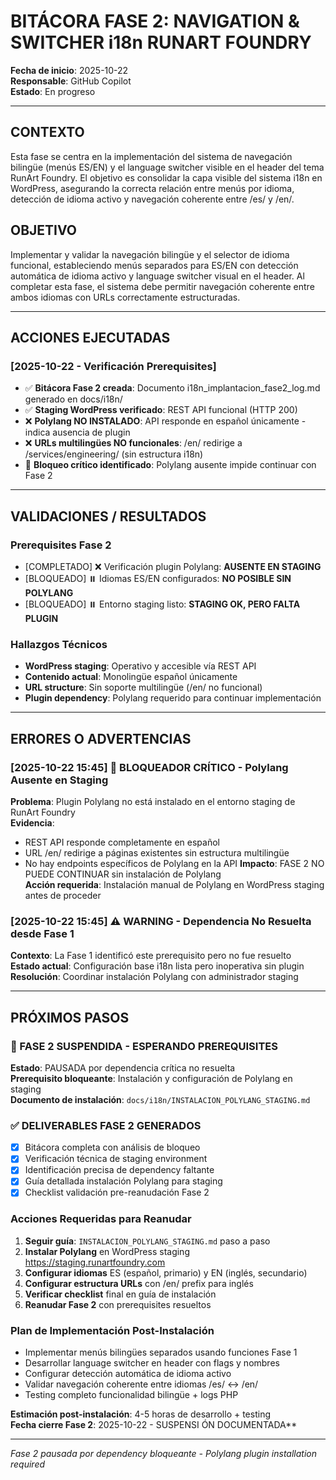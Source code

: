 # BITÁCORA FASE 2: NAVIGATION & SWITCHER i18n RUNART FOUNDRY

**Fecha de inicio**: 2025-10-22  
**Responsable**: GitHub Copilot  
**Estado**: En progreso  

---

## CONTEXTO

Esta fase se centra en la implementación del sistema de navegación bilingüe (menús ES/EN) y el language switcher visible en el header del tema RunArt Foundry. El objetivo es consolidar la capa visible del sistema i18n en WordPress, asegurando la correcta relación entre menús por idioma, detección de idioma activo y navegación coherente entre /es/ y /en/.

## OBJETIVO

Implementar y validar la navegación bilingüe y el selector de idioma funcional, estableciendo menús separados para ES/EN con detección automática de idioma activo y language switcher visual en el header. Al completar esta fase, el sistema debe permitir navegación coherente entre ambos idiomas con URLs correctamente estructuradas.

---

## ACCIONES EJECUTADAS

### [2025-10-22 - Verificación Prerequisites]
- ✅ **Bitácora Fase 2 creada**: Documento i18n_implantacion_fase2_log.md generado en docs/i18n/
- ✅ **Staging WordPress verificado**: REST API funcional (HTTP 200)
- ❌ **Polylang NO INSTALADO**: API responde en español únicamente - indica ausencia de plugin
- ❌ **URLs multilingües NO funcionales**: /en/ redirige a /services/engineering/ (sin estructura i18n)
- 📝 **Bloqueo crítico identificado**: Polylang ausente impide continuar con Fase 2

---

## VALIDACIONES / RESULTADOS

### Prerequisites Fase 2
- [COMPLETADO] ❌ Verificación plugin Polylang: **AUSENTE EN STAGING**
- [BLOQUEADO] ⏸️ Idiomas ES/EN configurados: **NO POSIBLE SIN POLYLANG**
- [BLOQUEADO] ⏸️ Entorno staging listo: **STAGING OK, PERO FALTA PLUGIN**

### Hallazgos Técnicos
- **WordPress staging**: Operativo y accesible vía REST API
- **Contenido actual**: Monolingüe español únicamente
- **URL structure**: Sin soporte multilingüe (/en/ no funcional)
- **Plugin dependency**: Polylang requerido para continuar implementación

---

## ERRORES O ADVERTENCIAS

### [2025-10-22 15:45] 🚨 BLOQUEADOR CRÍTICO - Polylang Ausente en Staging
**Problema**: Plugin Polylang no está instalado en el entorno staging de RunArt Foundry  
**Evidencia**:
- REST API responde completamente en español
- URL /en/ redirige a páginas existentes sin estructura multilingüe
- No hay endpoints específicos de Polylang en la API
**Impacto**: FASE 2 NO PUEDE CONTINUAR sin instalación de Polylang  
**Acción requerida**: Instalación manual de Polylang en WordPress staging antes de proceder

### [2025-10-22 15:45] ⚠️ WARNING - Dependencia No Resuelta desde Fase 1
**Contexto**: La Fase 1 identificó este prerequisito pero no fue resuelto  
**Estado actual**: Configuración base i18n lista pero inoperativa sin plugin  
**Resolución**: Coordinar instalación Polylang con administrador staging

---

## PRÓXIMOS PASOS

### 🚫 FASE 2 SUSPENDIDA - ESPERANDO PREREQUISITES
**Estado**: PAUSADA por dependencia crítica no resuelta  
**Prerequisito bloqueante**: Instalación y configuración de Polylang en staging  
**Documento de instalación**: `docs/i18n/INSTALACION_POLYLANG_STAGING.md`

### ✅ DELIVERABLES FASE 2 GENERADOS
- [x] Bitácora completa con análisis de bloqueo
- [x] Verificación técnica de staging environment  
- [x] Identificación precisa de dependency faltante
- [x] Guía detallada instalación Polylang para staging
- [x] Checklist validación pre-reanudación Fase 2

### Acciones Requeridas para Reanudar
1. **Seguir guía**: `INSTALACION_POLYLANG_STAGING.md` paso a paso
2. **Instalar Polylang** en WordPress staging https://staging.runartfoundry.com
3. **Configurar idiomas** ES (español, primario) y EN (inglés, secundario)  
4. **Configurar estructura URLs** con /en/ prefix para inglés
5. **Verificar checklist** final en guía de instalación
6. **Reanudar Fase 2** con prerequisites resueltos

### Plan de Implementación Post-Instalación
- Implementar menús bilingües separados usando funciones Fase 1
- Desarrollar language switcher en header con flags y nombres
- Configurar detección automática de idioma activo
- Validar navegación coherente entre idiomas /es/ ↔ /en/
- Testing completo funcionalidad bilingüe + logs PHP

**Estimación post-instalación**: 4-5 horas de desarrollo + testing  
**Fecha cierre Fase 2**: 2025-10-22 - SUSPENSI ÓN DOCUMENTADA**

---

*Fase 2 pausada por dependency bloqueante - Polylang plugin installation required*